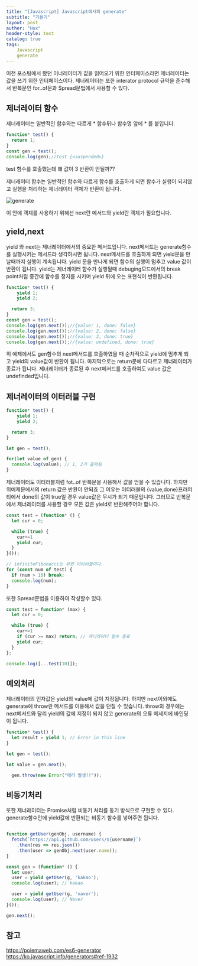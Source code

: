 ```yaml
---
title: "[Javascript] Javascript에서의 generate"
subtitle: "기본기"
layout: post
auther: "Hux"
header-style: text
catalog: true
tags:
    Javascript
    generate
---
```



이전 포스팅에서 봤던 이너레이터가 값을 읽어오기 위한 인터페이스라면 제너레이터는 값을 쓰기 위한 인터페이스이다.
제너레이터는 또한 interator protocol 규약을 준수해서 반복문인 for..of문과 Spread문법에서 사용할 수 있다.


제너레이터 함수
---
제너레이터는 일반적인 함수와는 다르게 * 함수뒤나 함수명 앞에 * 를 붙입니다.

```js
function* test() {
  return 1;
}
const gen = test();
console.log(gen);//test {<suspended>}
```
test 함수를 호출했는데 왜 값이 3 반환이 안될까??

제너레이터 함수는 일반적인 함수와 다르게 함수를 호출하게 되면 함수가 실행이 되지않고 실행을 처리하는 제너레이터 객체가 반환이 됩니다.

 ![generate]({{site.url}}/img/javascript/generate/step1.png)


이 안에 객체를 사용하기 위해선 next란 메서드와 yield란 객체가 필요합니다.


yield,next
---
yield 와 next는 제너레이터에서의 중요한 메서드입니다.
next메서드는 generate함수를 실행시키는 메서드라 생각하시면 됩니다.
next메서드를 호출하게 되면 yield<value>문을 만날때까지 실행이 계속됩니다.
yield<value> 문을 만나게 되면 함수의 실행이 멈추고 value 값이 반환이 됩니다.
yield는 제너레이터 함수가 실행될때 debuging모드에서의 break point처럼 중간에 함수를 정지를 시키며 yield 뒤에 오는 표현식이 반환됩니다.


```js
function* test() {
    yield 1;
    yield 2;

  return 3;
}
const gen = test();
console.log(gen.next());//{value: 1, done: false}
console.log(gen.next());//{value: 2, done: false}
console.log(gen.next());//{value: 3, done: true}
console.log(gen.next());//{value: undefined, done: true}
```

위 예제에서도 gen함수의 next메서드를 호출하였을 때 순차적으로 yield에 멈추게 되고 yield의 value값이 반환이 됩니다.
마지막으로는 return문에 다다르고 제너레이터가 종료가 됩니다.
제너레이터가 종료된 후 next메서드를 호출하여도 value 값은 undefinded입니다.

제너레이터의 이터러블 구현
---

```js
function* test() {
    yield 1;
    yield 2;

  return 3;
}

let gen = test();

for(let value of gen) {
  console.log(value); // 1, 2가 출력됨
}

```

제너레이터도 이터러블처럼 fot..of 반복문을 사용해서 값을 얻을 수 있습니다.
하지만 위예제문에서의 return 값은 반환이 안되죠 그 이유는
이터러블의 {value,done}프러퍼티에서 done의 값이 true일 경우 value값은 무시가 되기 때문입니다.
그러므로 반복문에서 제너레이터를 사용할 경우 모든 값은 yield로 반환해주어야 합니다.


```js
const test = (function* () {
  let cur = 0;

  while (true) {
    cur+=1
    yield cur;
  }
}());

// infiniteFibonacci는 무한 이터러블이다.
for (const num of test) {
  if (num > 10) break;
  console.log(num);
}
```

또한 Spread문법을 이용하여 작성할수 있다.
```js
const test = function* (max) {
  let cur = 0;

  while (true) {
    cur+=1
    if (cur >= max) return; // 제너레이터 함수 종료
    yield cur;
  }
};

console.log([...test(10)]);

```

예외처리
---
제너레이터의 인자값은 yield의 value에 값이 지정됩니다.
하지만 next이외에도 generate에 throw란 메서드를 이용해서 값을 던질 수 있습니다. 
throw의 경우에는 next메서드와 달리 yield의 값에 지정이 되지 않고 generate의 오류 메세지에 바인딩이 됩니다.
<!-- 그런데 인자 값으로도 errer 값을 던질 수 있습니다.
에러를 yield 안으로 전달하려면 generator.throw(err)를 호출해야 합니다. generator.throw(err)를 호출하게 되면 err는 yield가 있는 줄로 던져집니다. -->

```js
function* test() {
  let result = yield 1; // Error in this line
}

let gen = test();

let value = gen.next();

  gen.throw(new Error("에러 발생!!"));

```

비동기처리
---
또한 제너레이터는 Promise처럼 비동기 처리를 동기 방식으로 구현할 수 있다.
generate함수안에 yield값에 반환되는 비동기 함수를 넣어주면 됩니다.

```js

function getUser(genObj, username) {
  fetch(`https://api.github.com/users/${username}`)
    .then(res => res.json())
    .then(user => genObj.next(user.name));
}

const gen = (function* () {
  let user;
  user = yield getUser(g, 'kakao');
  console.log(user); // kakao

  user = yield getUser(g, 'naver');
  console.log(user); // Naver
}());

gen.next();
```


참고
---
<https://poiemaweb.com/es6-generator>
<https://ko.javascript.info/generators#ref-1932>
